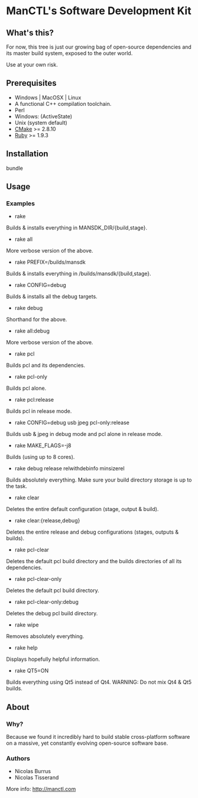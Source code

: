 # ManCTL's Software Development Kit

## What's this?

For now, this tree is just our growing bag of open-source dependencies and its master build system, exposed to the outer world.

Use at your own risk.

## Prerequisites

 * Windows | MacOSX | Linux
 * A functional C++ compilation toolchain.
 * Perl
  * Windows: (ActiveState)
  * Unix (system default)
 * [CMake](http://www.cmake.org) >= 2.8.10
 * [Ruby](http://www.ruby-lang.org) >= 1.9.3

## Installation

bundle

## Usage

### Examples

 * rake

Builds & installs everything in MANSDK_DIR/{build,stage}.

 * rake all

More verbose version of the above.

 * rake PREFIX=/builds/mansdk

Builds & installs everything in /builds/mansdk/{build,stage}.

 * rake CONFIG=debug

Builds & installs all the debug targets.

 * rake debug

Shorthand for the above.

 * rake all:debug

More verbose version of the above.

 * rake pcl

Builds pcl and its dependencies.

 * rake pcl-only

Builds pcl alone.

 * rake pcl:release

Builds pcl in release mode.

 * rake CONFIG=debug usb jpeg pcl-only:release

Builds usb & jpeg in debug mode and pcl alone in release mode.

 * rake MAKE_FLAGS=-j8

Builds (using up to 8 cores).

 * rake debug release relwithdebinfo minsizerel

Builds absolutely everything. Make sure your build directory storage is up to the task.

 * rake clear

Deletes the entire default configuration (stage, output & build).

 * rake clear:{release,debug}

Deletes the entire release and debug configurations (stages, outputs & builds).

 * rake pcl-clear

Deletes the default pcl build directory and the builds directories of all its dependencies.

 * rake pcl-clear-only

Deletes the default pcl build directory.

 * rake pcl-clear-only:debug

Deletes the debug pcl build directory.

 * rake wipe

Removes absolutely everything.

 * rake help

Displays hopefully helpful information.

 * rake QT5=ON

Builds everything using Qt5 instead of Qt4. WARNING: Do not mix Qt4 & Qt5 builds.

## About

### Why?

Because we found it incredibly hard to build stable cross-platform software on a massive, yet constantly evolving open-source software base.

### Authors

 * Nicolas Burrus
 * Nicolas Tisserand

More info: http://manctl.com
